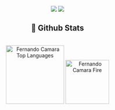 <p align="center">   
  <a href="mailto:fernandoalvescamara@gmail.com" target="_blank"><img src="https://img.shields.io/badge/-Email-0D1117?style=for-the-badge&logo=gmail&logoColor=00B9EC"></a>
  <a href="https://www.linkedin.com/in/fernando-camara/" target="_blank"><img src="https://img.shields.io/badge/-LinkedIn-0D1117?style=for-the-badge&logo=linkedin&logoColor=00B9EC"></a> 
</p>

<h2 align="center">📃 Github Stats</h2>

<br/>

<div align="center">
  <img alt="Fernando Camara Top Languages" src="https://github-readme-stats.vercel.app/api/top-langs/?username=flcamara&langs_count=10&layout=compact&theme=react&hide_border=true&bg_color=0D1117&title_color=00B9EC&icon_color=00B9EC" height="160" />
  <img alt="Fernando Camara Fire" src="http://github-profile-summary-cards.vercel.app/api/cards/profile-details?username=flcamara&langs_count=10&layout=compact&theme=react&hide_border=true&bg_color=0D1117&title_color=00B9EC&icon_color=00B9EC" height="120" />
  <br/>
</div>

